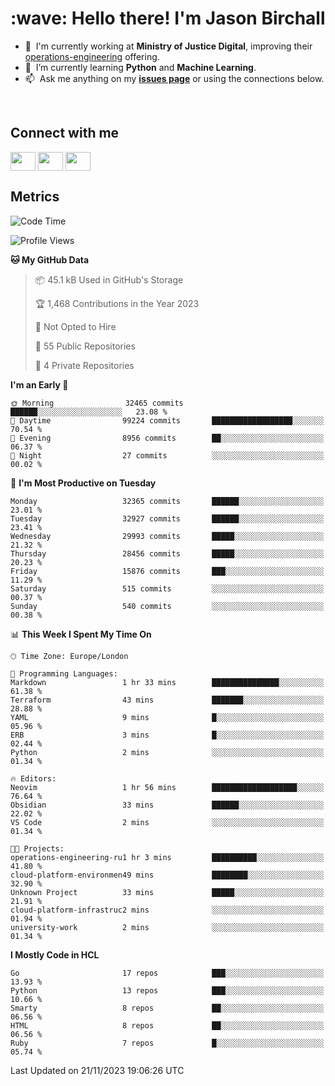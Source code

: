 <h1 align="left" id="jason-title">:wave: Hello there! I'm Jason Birchall</h1>

- :office: &nbsp;I'm currently working at **Ministry of Justice Digital**, improving their [operations-engineering](https://github.com/ministryofjustice/operations-engineering) offering.
- :seedling: &nbsp;I’m currently learning **Python** and **Machine Learning**.
- :mailbox: &nbsp;Ask me anything on my **[issues page]** or using the connections below.


<br>

<h2>Connect with me</h2>
<p>
<a href="https://twitter.com/jsonBirchall" target="blank"><img align="center" src="https://cdn.jsdelivr.net/npm/simple-icons@3.0.1/icons/twitter.svg" alt="" height="30" width="40" /></a>
<a href="https://keybase.io/json0" target="blank"><img align="center" src="https://cdn.jsdelivr.net/npm/simple-icons@3.0.1/icons/keybase.svg" alt="" height="30" width="40" /></a>
<a href="https://www.reddit.com/user/kakorate" target="blank"><img align="center" src="https://cdn.jsdelivr.net/npm/simple-icons@3.0.1/icons/reddit.svg" alt="" height="30" width="40" /></a>
</p>

<h2>Metrics</h2>

<!--START_SECTION:waka-->
![Code Time](http://img.shields.io/badge/Code%20Time-1%2C240%20hrs%2050%20mins-blue)

![Profile Views](http://img.shields.io/badge/Profile%20Views-0-blue)

**🐱 My GitHub Data** 

> 📦 45.1 kB Used in GitHub's Storage 
 > 
> 🏆 1,468 Contributions in the Year 2023
 > 
> 🚫 Not Opted to Hire
 > 
> 📜 55 Public Repositories 
 > 
> 🔑 4 Private Repositories 
 > 
**I'm an Early 🐤** 

```text
🌞 Morning                32465 commits       ██████░░░░░░░░░░░░░░░░░░░   23.08 % 
🌆 Daytime                99224 commits       ██████████████████░░░░░░░   70.54 % 
🌃 Evening                8956 commits        ██░░░░░░░░░░░░░░░░░░░░░░░   06.37 % 
🌙 Night                  27 commits          ░░░░░░░░░░░░░░░░░░░░░░░░░   00.02 % 
```
📅 **I'm Most Productive on Tuesday** 

```text
Monday                   32365 commits       ██████░░░░░░░░░░░░░░░░░░░   23.01 % 
Tuesday                  32927 commits       ██████░░░░░░░░░░░░░░░░░░░   23.41 % 
Wednesday                29993 commits       █████░░░░░░░░░░░░░░░░░░░░   21.32 % 
Thursday                 28456 commits       █████░░░░░░░░░░░░░░░░░░░░   20.23 % 
Friday                   15876 commits       ███░░░░░░░░░░░░░░░░░░░░░░   11.29 % 
Saturday                 515 commits         ░░░░░░░░░░░░░░░░░░░░░░░░░   00.37 % 
Sunday                   540 commits         ░░░░░░░░░░░░░░░░░░░░░░░░░   00.38 % 
```


📊 **This Week I Spent My Time On** 

```text
🕑︎ Time Zone: Europe/London

💬 Programming Languages: 
Markdown                 1 hr 33 mins        ███████████████░░░░░░░░░░   61.38 % 
Terraform                43 mins             ███████░░░░░░░░░░░░░░░░░░   28.88 % 
YAML                     9 mins              █░░░░░░░░░░░░░░░░░░░░░░░░   05.96 % 
ERB                      3 mins              █░░░░░░░░░░░░░░░░░░░░░░░░   02.44 % 
Python                   2 mins              ░░░░░░░░░░░░░░░░░░░░░░░░░   01.34 % 

🔥 Editors: 
Neovim                   1 hr 56 mins        ███████████████████░░░░░░   76.64 % 
Obsidian                 33 mins             ██████░░░░░░░░░░░░░░░░░░░   22.02 % 
VS Code                  2 mins              ░░░░░░░░░░░░░░░░░░░░░░░░░   01.34 % 

🐱‍💻 Projects: 
operations-engineering-ru1 hr 3 mins         ██████████░░░░░░░░░░░░░░░   41.80 % 
cloud-platform-environmen49 mins             ████████░░░░░░░░░░░░░░░░░   32.90 % 
Unknown Project          33 mins             █████░░░░░░░░░░░░░░░░░░░░   21.91 % 
cloud-platform-infrastruc2 mins              ░░░░░░░░░░░░░░░░░░░░░░░░░   01.94 % 
university-work          2 mins              ░░░░░░░░░░░░░░░░░░░░░░░░░   01.34 % 
```

**I Mostly Code in HCL** 

```text
Go                       17 repos            ███░░░░░░░░░░░░░░░░░░░░░░   13.93 % 
Python                   13 repos            ███░░░░░░░░░░░░░░░░░░░░░░   10.66 % 
Smarty                   8 repos             ██░░░░░░░░░░░░░░░░░░░░░░░   06.56 % 
HTML                     8 repos             ██░░░░░░░░░░░░░░░░░░░░░░░   06.56 % 
Ruby                     7 repos             █░░░░░░░░░░░░░░░░░░░░░░░░   05.74 % 
```




 Last Updated on 21/11/2023 19:06:26 UTC
<!--END_SECTION:waka-->

<!-- links -->

[issues page]: https://github.com/jasonBirchall/jasonBirchall/issues "jasonBirchall/issues"
